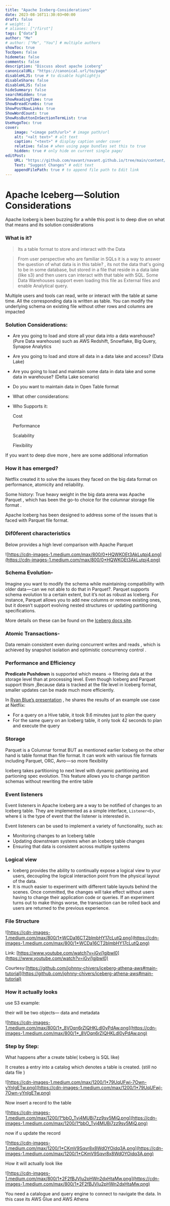 ```yaml
---
title: "Apache Iceberg-Considerations"
date: 2023-08-16T11:30:03+00:00
draft: false
# weight: 1
# aliases: ["/first"]
tags: ["data"]
author: "Me"
# author: ["Me", "You"] # multiple authors
showToc: true
TocOpen: false
hidemeta: false
comments: false
description: "Discuss about apache iceberg"
canonicalURL: "https://canonical.url/to/page"
disableHLJS: true # to disable highlightjs
disableShare: false
disableHLJS: false
hideSummary: false
searchHidden: true
ShowReadingTime: true
ShowBreadCrumbs: true
ShowPostNavLinks: true
ShowWordCount: true
ShowRssButtonInSectionTermList: true
UseHugoToc: true
cover:
    image: "<image path/url>" # image path/url
    alt: "<alt text>" # alt text
    caption: "<text>" # display caption under cover
    relative: false # when using page bundles set this to true
    hidden: true # only hide on current single page/
editPost:
    URL: "https://github.com/navant/navant.github.io/tree/main/content/posts"
    Text: "Suggest Changes" # edit text
    appendFilePath: true # to append file path to Edit link
---
```

# Apache Iceberg — Solution Considerations

Apache Iceberg is been buzzing for a while this post is to deep dive on what that means and its solution considerations

### **What is it?**

> Its a table format to store and interact with the Data
> 

> From user perspective who are familiar in SQLs it is a way to answer the question of what data is in this table? , its not the data that's going to be in some database, but stored in a file that reside in a data lake (like s3) and then users can interact with that table with SQL. Some Data Warehouses support even loading this file as External files and enable Analytical query.
> 

Multiple users and tools can read, write or interact with the table at same time. All the corresponding data is written as table. You can modify the underlying schema on existing file without other rows and columns are impacted

### Solution Considerations:

- Are you going to load and store all your data into a data warehouse?(Pure Data warehouse) such as AWS Redshift, Snowflake, Big Query, Synapse Analytics
- Are you going to load and store all data in a data lake and access? (Data Lake)
- Are you going to load and maintain some data in data lake and some data in warehouse? (Delta Lake scenario)
- Do you want to maintain data in Open Table format
- What other considerations:
- Who Supports it:
    
    Cost
    
    Performance
    
    Scalability
    
    Flexibility
    

If you want to deep dive more , here are some additional information

### How it has emerged?

Netflix created it to solve the issues they faced on the big data format on performance, atomicity and reliability.

Some history: True heavy weight in the big data arena was Apache Parquet , which has been the go-to choice for the columnar storage file format .

Apache Iceberg has been designed to address some of the issues that is faced with Parquet file format.

### Dif0ferent characteristics

Below provides a high level comparison with Apache Parquet

![https://cdn-images-1.medium.com/max/800/0*HQWKOEt3AkLutpj4.png](https://cdn-images-1.medium.com/max/800/0*HQWKOEt3AkLutpj4.png)

### Schema Evolution-

Imagine you want to modify the schema while maintaining compatibility with older data — can we not able to do that in Parquet?. Parquet supports schema evolution to a certain extent, but it’s not as robust as Iceberg. For instance, Parquet allows you to add new columns or remove existing ones, but it doesn’t support evolving nested structures or updating partitioning specifications.

More details on these can be found on the [Iceberg docs site](https://iceberg.apache.org/evolution/).

### Atomic Transactions-

Data remain consistent even during concurrent writes and reads , which is achieved by snapshot isolation and optimistic concurrency control .

### Performance and Efficiency

**Predicate Pushdown** is supported which means -> filtering data at the storage level than at processing level. Even though Iceberg and Parquet support thism ,Because data is tracked at the file level in Iceberg format, smaller updates can be made much more efficiently.

In [Ryan Blue’s presentation](https://youtu.be/nWwQMlrjhy0?t=138) , he shares the results of an example use case at Netflix:

- For a query on a Hive table, it took 9.6 minutes just to *plan* the query
- For the same query on an Iceberg table, it only took 42 seconds to plan and execute the query

### Storage

Parquet is a Columnar format BUT as mentioned earlier Iceberg on the other hand is table format than file format. It can work with various file formats including Parquet, ORC, Avro — so more flexibility

Iceberg takes partitioning to next level with dynamic partitioning and partioning spec evolution. This feature allows you to change partition schemas without rewriting the entire table

### **Event listeners**

Event listeners in Apache Iceberg are a way to be notified of changes to an Iceberg table. They are implemented as a simple interface, `Listener<E>`, where `E` is the type of event that the listener is interested in.

Event listeners can be used to implement a variety of functionality, such as:

- Monitoring changes to an Iceberg table
- Updating downstream systems when an Iceberg table changes
- Ensuring that data is consistent across multiple systems

### **Logical view**

- Iceberg provides the ability to continually expose a logical view to your users, decoupling the logical interaction point from the physical layout of the data.
- It is much easier to experiment with different table layouts behind the scenes. Once committed, the changes will take effect without users having to change their application code or queries. If an experiment turns out to make things worse, the transaction can be rolled back and users are returned to the previous experience.

### File Structure

![https://cdn-images-1.medium.com/max/800/1*WCDa16CT2blmbHY17cLutQ.png](https://cdn-images-1.medium.com/max/800/1*WCDa16CT2blmbHY17cLutQ.png)

Link: [https://www.youtube.com/watch?v=iGvj1gjbwl0](https://www.youtube.com/watch?v=iGvj1gjbwl0)

Courtesy:[https://github.com/johnny-chivers/iceberg-athena-aws#main-tutorial](https://github.com/johnny-chivers/iceberg-athena-aws#main-tutorial)

### How it actually looks

use S3 example:

their will be two objects— data and metadata

![https://cdn-images-1.medium.com/max/800/1*_8VOqn6rZIQHKLdl0yPdAw.png](https://cdn-images-1.medium.com/max/800/1*_8VOqn6rZIQHKLdl0yPdAw.png)

### Step by Step:

What happens after a create table( Iceberg is SQL like)

It creates a entry into a catalog which denotes a table is created. (still no data file )

![https://cdn-images-1.medium.com/max/1200/1*79UqUFwj-7Own-yYnIgETw.png](https://cdn-images-1.medium.com/max/1200/1*79UqUFwj-7Own-yYnIgETw.png)

Now insert a record to the table

![https://cdn-images-1.medium.com/max/1200/1*bbO_Tvj4MUBi7zz9sv5MiQ.png](https://cdn-images-1.medium.com/max/1200/1*bbO_Tvj4MUBi7zz9sv5MiQ.png)

now if u update the record

![https://cdn-images-1.medium.com/max/1200/1*CKmV9Sqvr8x8WdOYOidq3A.png](https://cdn-images-1.medium.com/max/1200/1*CKmV9Sqvr8x8WdOYOidq3A.png)

How it will actually look like

![https://cdn-images-1.medium.com/max/800/1*2F2fBJVIu2pHWn2dxHtaMw.png](https://cdn-images-1.medium.com/max/800/1*2F2fBJVIu2pHWn2dxHtaMw.png)

You need a catalogue and query engine to connect to navigate the data. In this case its AWS Glue and AWS Athena

###